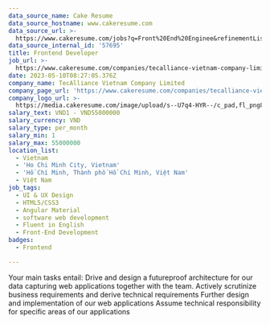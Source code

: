 ```yaml
---
data_source_name: Cake Resume
data_source_hostname: www.cakeresume.com
data_source_url: >-
  https://www.cakeresume.com/jobs?q=Front%20End%20Enginee&refinementList[lang_name][0]=E[…]tech_front-end-development&range[salary_range][min]=1000000
data_source_internal_id: '57695'
title: Frontend Developer
job_url: >-
  https://www.cakeresume.com/companies/tecalliance-vietnam-company-limited/jobs/frontend-developer-62b3b0
date: 2023-05-10T08:27:05.376Z
company_name: TecAlliance Vietnam Company Limited
company_page_url: 'https://www.cakeresume.com/companies/tecalliance-vietnam-company-limited'
company_logo_url: >-
  https://media.cakeresume.com/image/upload/s--U7q4-HYR--/c_pad,fl_png8,h_200,w_200/v1683706260/ecg6qqnunp43ithxqdvu.png
salary_text: VND1 - VND55000000
salary_currency: VND
salary_type: per_month
salary_min: 1
salary_max: 55000000
location_list:
  - Vietnam
  - 'Ho Chi Minh City, Vietnam'
  - 'Hồ Chí Minh, Thành phố Hồ Chí Minh, Việt Nam'
  - Việt Nam
job_tags:
  - UI & UX Design
  - HTML5/CSS3
  - Angular Material
  - software web development
  - Fluent in English
  - Front-End Development
badges:
  - Frontend

---
```


Your main tasks entail: Drive and design a futureproof architecture for our data capturing web applications together with the team. Actively scrutinize business requirements and derive technical requirements Further design and implementation of our web applications Assume technical responsibility for specific areas of our applications